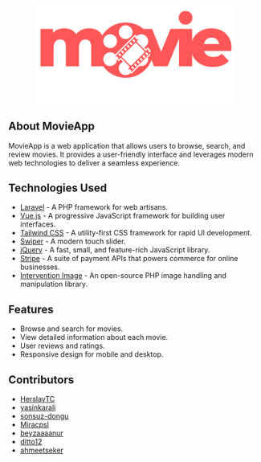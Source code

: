 <p align="center"><a href="https://example.com" target="_blank"><img src="public/images/MovieWatchLogo.png" width="400" alt="MovieApp Logo"></a></p>


## About MovieApp

MovieApp is a web application that allows users to browse, search, and review movies. It provides a user-friendly interface and leverages modern web technologies to deliver a seamless experience.


## Technologies Used

- [Laravel](https://laravel.com) - A PHP framework for web artisans.
- [Vue.js](https://vuejs.org) - A progressive JavaScript framework for building user interfaces.
- [Tailwind CSS](https://tailwindcss.com) - A utility-first CSS framework for rapid UI development.
- [Swiper](https://swiperjs.com) - A modern touch slider.
- [jQuery](https://jquery.com) - A fast, small, and feature-rich JavaScript library.
- [Stripe](https://stripe.com) - A suite of payment APIs that powers commerce for online businesses.
- [Intervention Image](http://image.intervention.io) - An open-source PHP image handling and manipulation library.

## Features

- Browse and search for movies.
- View detailed information about each movie.
- User reviews and ratings.
- Responsive design for mobile and desktop.

## Contributors

- [HerslayTC](https://github.com/HerslayTC)
- [yasinkarali](https://github.com/yasinkarali)
- [sonsuz-dongu](https://github.com/sonsuz-dongu)
- [Miracpsl](https://github.com/Miracpsl)
- [beyzaaaanur](https://github.com/beyzaaaanur)
- [ditto12](https://github.com/ditto12)
- [ahmeetseker](https://github.com/ahmeetseker)


